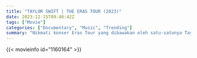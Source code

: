 ```yaml
---
title: "TAYLOR SWIFT | THE ERAS TOUR (2023)"
date: 2023-12-15T09:40:42Z
tags: ["Movie"]
categories: ["Documentary", "Music", "Trending"]
summary: "Nikmati konser Eras Tour yang dibawakan oleh satu-satunya Taylor Swift."
---
```



<mux-player stream-type="on-demand"
src="https://kp3d-my.sharepoint.com/personal/ryoo_kp3d_onmicrosoft_com/_layouts/15/download.aspx?share=ERZfjYcnL1hBorn0-edwUmMBMd2SVAWUlwMWqJh_RbsFTQ" prefer-playback="mse" controls>

</mux-player>


{{< movieinfo id="1160164" >}}

<script src="https://cdn.jsdelivr.net/npm/@mux/mux-player"></script>

 <script type="application/ld+json ">
{
"@context": "https://schema.org/",
"@type": "VideoObject",
"name": "TAYLOR SWIFT | THE ERAS TOUR (2023)",
"contentUrl": "https://stream.mux.com/C2sJG8uob02201L4m48nJamoYX3VtK7702hVRQ8mEBkNfA.m3u8",
"thumbnailUrl": "https://www.themoviedb.org/t/p/original/4jZrdn8UNEqRDCPiPBRTXpEOZHF.jpg?width=314&fit_mode=preserve&time=25",
"uploadDate": "2023-12-15T09:40:42Z",
}

</script>